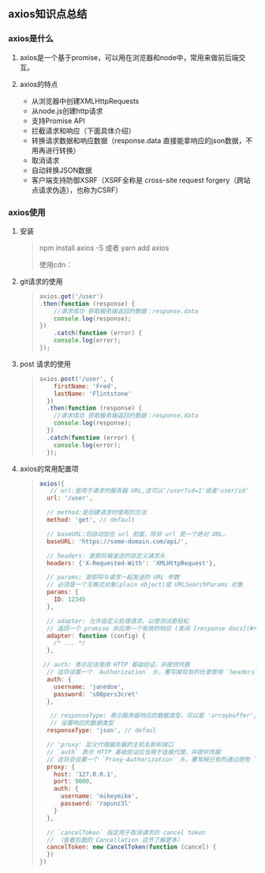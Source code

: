 ## axios知识点总结

### axios是什么

1. axios是一个基于promise，可以用在浏览器和node中，常用来做前后端交互。

2. axios的特点

   - 从浏览器中创建XMLHttpRequests
   - 从node.js创建http请求
   - 支持Promise API
   - 拦截请求和响应（下面具体介绍）
   - 转换请求数据和响应数据（response.data 直接能拿响应的json数据，不用再进行转换）
   - 取消请求
   - 自动转换JSON数据
   - 客户端支持防御XSRF（XSRF全称是 cross-site request forgery（跨站点请求伪造），也称为CSRF）

### axios使用

1. 安装

   > npm install axios -S 或者 yarn add axios
   >
   > 使用cdn：
   >
   > <script src="https://unpkg.com/axios/dist/axios.min.js"></script>

2. git请求的使用

   > ```js
   > axios.get('/user')
   > .then(function (response) {
   >     //请求成功 获取服务端返回的数据：response.data
   >     console.log(response);
   > })
   >     .catch(function (error) {
   >     console.log(error);
   > });
   > ```

3. post 请求的使用

   > ```js
   > axios.post('/user', {
   >     firstName: 'Fred',
   >     lastName: 'Flintstone'
   >   })
   >   .then(function (response) {
   >     //请求成功 获取服务端返回的数据：response.data
   >     console.log(response);
   >   })
   >   .catch(function (error) {
   >     console.log(error);
   >   });
   > ```

4. axios的常用配置项

   > ```js
   > axios({
   >    // url:是用于请求的服务器 URL,还可以'/user?id=1'或者'user/id'
   >   url: '/user',
   > 
   >   // method:是创建请求时使用的方法
   >   method: 'get', // default
   > 
   >   // baseURL:将自动加在 url 前面，除非 url 是一个绝对 URL。
   >   baseURL: 'https://some-domain.com/api/',
   > 
   >   // headers: 是即将被发送的自定义请求头
   >   headers: {'X-Requested-With': 'XMLHttpRequest'},
   > 
   >   // params: 是即将与请求一起发送的 URL 参数
   >   // 必须是一个无格式对象(plain object)或 URLSearchParams 对象
   >   params: {
   >     ID: 12345
   >   },
   > 
   >   // adapter: 允许自定义处理请求，以使测试更轻松
   >   // 返回一个 promise 并应用一个有效的响应 (查阅 [response docs](#response-		api)).
   >   adapter: function (config) {
   >     /* ... */
   >   },
   > 
   >  // auth: 表示应该使用 HTTP 基础验证，并提供凭据
   >   // 这将设置一个 `Authorization` 头，覆写掉现有的任意使用 `headers` 设置的自定义 `Authorization`头
   >   auth: {
   >     username: 'janedoe',
   >     password: 's00pers3cret'
   >   },
   > 
   >    // responseType: 表示服务器响应的数据类型，可以是 'arraybuffer', 'blob', 	  'document', 'json', 'text', 'stream'
   >    // 设置响应的数据类型
   >   responseType: 'json', // defaul
   > 
   >   // 'proxy' 定义代理服务器的主机名称和端口
   >   // `auth` 表示 HTTP 基础验证应当用于连接代理，并提供凭据
   >   // 这将会设置一个 `Proxy-Authorization` 头，覆写掉已有的通过使用 `header` 设置		的自定义 `Proxy-Authorization` 头。
   >   proxy: {
   >     host: '127.0.0.1', 
   >     port: 9000,
   >     auth: {
   >       username: 'mikeymike',
   >       password: 'rapunz3l'
   >     }
   >   },
   > 
   >   // `cancelToken` 指定用于取消请求的 cancel token
   >   // （查看后面的 Cancellation 这节了解更多）
   >   cancelToken: new CancelToken(function (cancel) {
   >   })
   > })
   > ```





